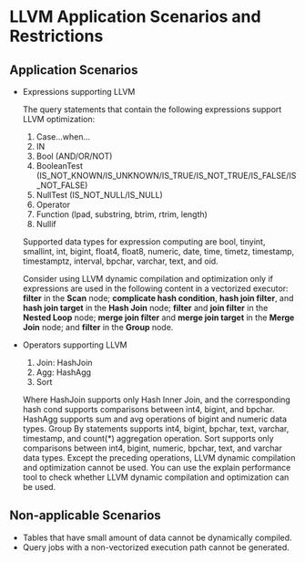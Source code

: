 # LLVM Application Scenarios and Restrictions<a name="EN-US_TOPIC_0245374539"></a>

## Application Scenarios<a name="en-us_topic_0237121504_en-us_topic_0066033419_section279430195545"></a>

-   Expressions supporting LLVM

    The query statements that contain the following expressions support LLVM optimization:

    1.  Case...when...
    2.  IN
    3.  Bool \(AND/OR/NOT\)
    4.  BooleanTest \(IS\_NOT\_KNOWN/IS\_UNKNOWN/IS\_TRUE/IS\_NOT\_TRUE/IS\_FALSE/IS\_NOT\_FALSE\)
    5.  NullTest \(IS\_NOT\_NULL/IS\_NULL\)
    6.  Operator
    7.  Function \(lpad, substring, btrim, rtrim, length\)
    8.  Nullif

    Supported data types for expression computing are bool, tinyint, smallint, int, bigint, float4, float8, numeric, date, time, timetz, timestamp, timestamptz, interval, bpchar, varchar, text, and oid.

    Consider using LLVM dynamic compilation and optimization only if expressions are used in the following content in a vectorized executor:  **filter**  in the  **Scan**  node;  **complicate hash condition**,  **hash join filter**, and  **hash join target**  in the  **Hash Join**  node;  **filter**  and  **join filter**  in the  **Nested Loop**  node;  **merge join filter**  and  **merge join target**  in the  **Merge Join**  node; and  **filter**  in the  **Group**  node.

-   Operators supporting LLVM

    1.  Join: HashJoin
    2.  Agg: HashAgg
    3.  Sort

    Where HashJoin supports only Hash Inner Join, and the corresponding hash cond supports comparisons between int4, bigint, and bpchar. HashAgg supports sum and avg operations of bigint and numeric data types. Group By statements supports int4, bigint, bpchar, text, varchar, timestamp, and count\(\*\) aggregation operation. Sort supports only comparisons between int4, bigint, numeric, bpchar, text, and varchar data types. Except the preceding operations, LLVM dynamic compilation and optimization cannot be used. You can use the explain performance tool to check whether LLVM dynamic compilation and optimization can be used.


## Non-applicable Scenarios<a name="en-us_topic_0237121504_en-us_topic_0066033419_section316931181001"></a>

-   Tables that have small amount of data cannot be dynamically compiled.
-   Query jobs with a non-vectorized execution path cannot be generated.

